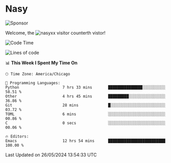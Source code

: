 # Nasy

<!--
<p align="center">
<img height="200" src="https://github-readme-stats.vercel.app/api?username=nasyxx&count_private=true&show_icons=true&theme=dracula&include_all_commits=true"/>
<img height="200" src="https://github-readme-stats.vercel.app/api/top-langs/?username=nasyxx&theme=dracula&hide=html,jupyter+notebook&count_private=true&show_icons=true"/>
</p>

  
----------------
-->

![Sponsor](https://img.shields.io/static/v1.svg?label=Sponsor&message=%E2%9D%A4&logo=GitHub&style=flat&color=pink)
 
Welcome, the ![nasyxx visitor counter](https://count.getloli.com/get/@nasyxx?theme=rule34)th vistor!
 
<!--START_SECTION:waka-->
![Code Time](http://img.shields.io/badge/Code%20Time-4%2C470%20hrs%2011%20mins-blue)

![Lines of code](https://img.shields.io/badge/From%20Hello%20World%20I%27ve%20Written-6.3%20million%20lines%20of%20code-blue)

📊 **This Week I Spent My Time On** 

```text
🕑︎ Time Zone: America/Chicago

💬 Programming Languages: 
Python                   7 hrs 33 mins       ███████████████░░░░░░░░░░   58.51 % 
Other                    4 hrs 45 mins       █████████░░░░░░░░░░░░░░░░   36.86 % 
Git                      28 mins             █░░░░░░░░░░░░░░░░░░░░░░░░   03.72 % 
TOML                     6 mins              ░░░░░░░░░░░░░░░░░░░░░░░░░   00.86 % 
C                        0 secs              ░░░░░░░░░░░░░░░░░░░░░░░░░   00.06 % 

🔥 Editors: 
Emacs                    12 hrs 54 mins      █████████████████████████   100.00 % 
```


 Last Updated on 26/05/2024 13:54:33 UTC
<!--END_SECTION:waka-->

<!-- ![visitors](https://visitor-badge.laobi.icu/badge?page_id=nasyxx.nasyxx) -->
